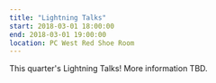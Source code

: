 ```yaml
---
title: "Lightning Talks"
start: 2018-03-01 18:00:00
end: 2018-03-01 19:00:00
location: PC West Red Shoe Room
---
```

This quarter's Lightning Talks! More information TBD.
